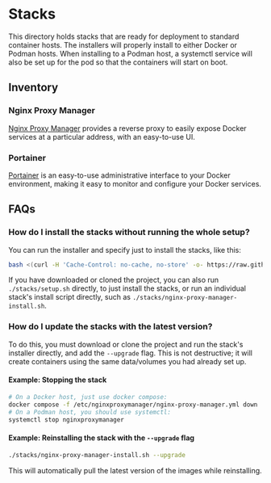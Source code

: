 # Stacks

This directory holds stacks that are ready for deployment to standard container hosts. The
installers will properly install to either Docker or Podman hosts. When installing to a
Podman host, a systemctl service will also be set up for the pod so that the containers
will start on boot.

## Inventory

### Nginx Proxy Manager

[Nginx Proxy Manager](https://nginxproxymanager.com) provides a reverse proxy to easily
expose Docker services at a particular address, with an easy-to-use UI.

### Portainer

[Portainer](https://www.portainer.io) is an easy-to-use administrative interface to your
Docker environment, making it easy to monitor and configure your Docker services.

## FAQs

### How do I install the stacks without running the whole setup?

You can run the installer and specify just to install the stacks, like this:

```bash
bash <(curl -H 'Cache-Control: no-cache, no-store' -o- https://raw.githubusercontent.com/uicpharm/docker-host/main/init.sh) --stacks-only
```

If you have downloaded or cloned the project, you can also run `./stacks/setup.sh`
directly, to just install the stacks, or run an individual stack's install script
directly, such as `./stacks/nginx-proxy-manager-install.sh`.

### How do I update the stacks with the latest version?

To do this, you must download or clone the project and run the stack's installer directly,
and add the `--upgrade` flag. This is not destructive; it will create containers using the
same data/volumes you had already set up.

#### Example: Stopping the stack

```bash
# On a Docker host, just use docker compose:
docker compose -f /etc/nginxproxymanager/nginx-proxy-manager.yml down
# On a Podman host, you should use systemctl:
systemctl stop nginxproxymanager
```

#### Example: Reinstalling the stack with the `--upgrade` flag

```bash
./stacks/nginx-proxy-manager-install.sh --upgrade
```

This will automatically pull the latest version of the images while reinstalling.
